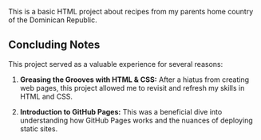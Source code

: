 This is a basic HTML project about recipes from my parents home country of the Dominican Republic.


## Concluding Notes

This project served as a valuable experience for several reasons:

1. **Greasing the Grooves with HTML & CSS:** After a hiatus from creating web pages, this project allowed me to revisit and refresh my skills in HTML and CSS.

2. **Introduction to GitHub Pages:** This was a beneficial dive into understanding how GitHub Pages works and the nuances of deploying static sites.